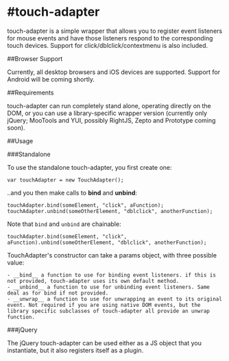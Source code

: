 #touch-adapter
=============

touch-adapter is a simple wrapper that allows you to register event listeners for mouse events and have those listeners respond to the corresponding touch devices.  Support for click/dblclick/contextmenu is also included.

##Browser Support

Currently, all desktop browsers and iOS devices are supported.  Support for Android will be coming shortly.

##Requirements

touch-adapter can run completely stand alone, operating directly on the DOM, or you can use a library-specific wrapper version (currently only jQuery; MooTools and YUI, possibly RightJS, Zepto and Prototype coming soon).  

##Usage


###Standalone

To use the standalone touch-adapter, you first create one:

	var touchAdapter = new TouchAdapter();

..and you then make calls to __bind__ and __unbind__:

	touchAdapter.bind(someElement, "click", aFunction);
	touchAdapter.unbind(someOtherElement, "dblclick", anotherFunction);

Note that `bind` and `unbind` are chainable:

	touchAdapter.bind(someElement, "click", aFunction).unbind(someOtherElement, "dblclick", anotherFunction);

TouchAdapter's constructor can take a params object, with three possible value:

	- __bind__ a function to use for binding event listeners. if this is not provided, touch-adapter uses its own default method.
	- __unbind__ a function to use for unbinding event listeners. Same deal as for bind if not provided.
	- __unwrap__ a function to use for unwrapping an event to its original event. Not required if you are using native DOM events, but the library specific subclasses of touch-adapter all provide an unwrap function.

###jQuery

The jQuery touch-adapter can be used either as a JS object that you instantiate, but it also registers itself as a plugin.





